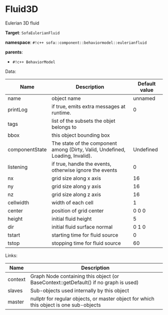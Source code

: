# Fluid3D

Eulerian 3D fluid


__Target__: `SofaEulerianFluid`

__namespace__: `#!c++ sofa::component::behaviormodel::eulerianfluid`

__parents__: 

- `#!c++ BehaviorModel`

Data: 

<table>
<thead>
    <tr>
        <th>Name</th>
        <th>Description</th>
        <th>Default value</th>
    </tr>
</thead>
<tbody>
	<tr>
		<td>name</td>
		<td>
object name
</td>
		<td>unnamed</td>
	</tr>
	<tr>
		<td>printLog</td>
		<td>
if true, emits extra messages at runtime.
</td>
		<td>0</td>
	</tr>
	<tr>
		<td>tags</td>
		<td>
list of the subsets the objet belongs to
</td>
		<td></td>
	</tr>
	<tr>
		<td>bbox</td>
		<td>
this object bounding box
</td>
		<td></td>
	</tr>
	<tr>
		<td>componentState</td>
		<td>
The state of the component among (Dirty, Valid, Undefined, Loading, Invalid).
</td>
		<td>Undefined</td>
	</tr>
	<tr>
		<td>listening</td>
		<td>
if true, handle the events, otherwise ignore the events
</td>
		<td>0</td>
	</tr>
	<tr>
		<td>nx</td>
		<td>
grid size along x axis
</td>
		<td>16</td>
	</tr>
	<tr>
		<td>ny</td>
		<td>
grid size along y axis
</td>
		<td>16</td>
	</tr>
	<tr>
		<td>nz</td>
		<td>
grid size along z axis
</td>
		<td>16</td>
	</tr>
	<tr>
		<td>cellwidth</td>
		<td>
width of each cell
</td>
		<td>1</td>
	</tr>
	<tr>
		<td>center</td>
		<td>
position of grid center
</td>
		<td>0 0 0</td>
	</tr>
	<tr>
		<td>height</td>
		<td>
initial fluid height
</td>
		<td>5</td>
	</tr>
	<tr>
		<td>dir</td>
		<td>
initial fluid surface normal
</td>
		<td>0 1 0</td>
	</tr>
	<tr>
		<td>tstart</td>
		<td>
starting time for fluid source
</td>
		<td>0</td>
	</tr>
	<tr>
		<td>tstop</td>
		<td>
stopping time for fluid source
</td>
		<td>60</td>
	</tr>

</tbody>
</table>

Links: 

| Name | Description |
| ---- | ----------- |
|context|Graph Node containing this object (or BaseContext::getDefault() if no graph is used)|
|slaves|Sub-objects used internally by this object|
|master|nullptr for regular objects, or master object for which this object is one sub-objects|



